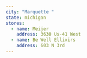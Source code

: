 ```yaml
---
city: "Marquette "
state: michigan
stores:
  - name: Meijer
    address: 3630 Us-41 West
  - name: Be Well Ellixirs
    address: 603 N 3rd
---
```

